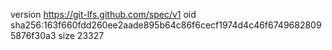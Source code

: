 version https://git-lfs.github.com/spec/v1
oid sha256:163f660fdd260ee2aade895b64c86f6cecf1974d4c46f67496828095876f30a3
size 23327
